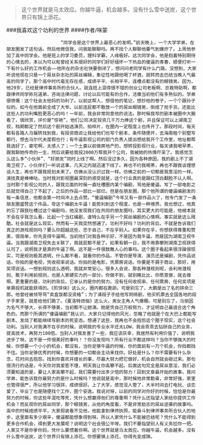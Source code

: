 > 这个世界就是马太效应。你越牛逼，机会越多。没有什么雪中送炭，这个世界只有锦上添花。

###我喜欢这个功利的世界
####作者/咪蒙

						“同学会是这个世界上最恶心的发明。”前天晚上，一个大学学弟，在朋友圈发了这句话。然后他微信我，问我能聊聊吗。再不找个人聊聊他要气到爆炸了。上周他参加了高中同学会。他是班上的学习委员，理科学霸，人缘极好。这次同学会，他是抱着特别期待的心情去的，本以为可以和曾经关系很好的同学们好好缅怀一下热血的傻逼的青春，顺便打听一下有什么好的工作机会——他所在的杂志社快要倒闭了，想问问老同学有什么门路，没想到，大家听说他现在只是一个屌丝杂志社的屌丝编辑，象征性地跟他喝了杯酒，就转而去巴结当晚人气最高的同学了。那个高中时代毫无存在感，成绩平平、长相平平，连槽点都没有的眼镜男。因为，他29岁，已经是律师事务所的合伙人。就连班上混得很不错的创业公司老板啊、总裁特助啊，都跟律师同学称兄道弟，咨询法律问题，讨论以后可能有的合作，活像当初他们有多熟似的。学弟很愤慨：这个社会太他妈的功利了。以前这帮人，想借他的笔记，想抄他的卷子，一个个跟孙子似的。如今在他面前全成了大爷。以前连屁都不敢放一个的屌丝眼镜男，倒成了抢手货。还能比这些人的功利嘴脸更恶心的吗！一年前，我会非常同意他的说法。那时候我写的剧本被圈中大腕看了，很欣赏，评价是“惊艳”，他们公司决定投资几千万力捧这个剧，并且保证可以上湖南卫视，档期都定了然后这个剧开始选演员、拍样片，在圈内一定程度上也传开了。那段时间，每天都有各路人马辗转找到我，有投资商说让我给他们也写个剧本，条件随便开，去海南租个别墅写都行，想去马尔代夫度假也行；有牛逼影视公司的部门负责人提出想给我开个工作室，地址都帮我选好了，豪宅啊，太感人了；一个土豪以前做房地产的，想转投影视行业，每天请我喝早茶，跟我聊她传奇的一生，然后说要给我投2000万帮我开个公司，我被她的热情吓呆了。我感觉怎么这么多“小伙伴”、“好朋友”同时上线了啊。然后没过多久，因为各种原因，我的剧上不了湖南卫视了。小伙伴们一听说这事，几天之内就迅速下线了。再也不约我喝茶，再也不跟我谈理想谈人生，再也不跟我规划未来了。仿佛从没认识过我一样。仿佛之前的一切都是我意淫的一样。演技真是棒棒哒。当时我对影视圈最深刻的感受就是，这个行业真的是跟红顶白翻脸不认人啊。当时那个影视公司的人，跟我见面的时候一直吐槽圈内某个编剧，骂他是傻逼。写了一部电影之后就觉得自己了不起了，之后的作品一部比一部烂。但是在朋友圈，那个他所谓的傻逼编剧发的每一条信息，他都会第一时间冲上去点赞。“傻逼编剧”今年又有一部作品火了，他专门发了一条朋友圈盛赞这个作品，夸这个编剧太牛逼！能势利到这个程度，也是一种境界。我也想过，他真的忘了跟我吐槽过这个编剧吗，他没发现我们在共同的朋友圈吗，其实更大的可能是，他根本就不会在乎我怎么看。比起一个当红编剧，谁特么在乎另一个屌丝编剧的心情啊。事实就是这么残酷。社会就是这么现实。然而有一天我突然想通了。功利不好吗？功利的背后，不就是告诉我们真正的游戏规则吗？要么你超越这些，忠于自己，不在乎别人。如果你在乎，你想获得尊重和赞美，很简单，你先变得牛逼啊。当初他们对我各种示好，不是因为我牛逼，而是因为湖南卫视牛逼。当我跟湖南卫视失去关联了，我就屁都不是了。如果有朝一日，我不用靠攀附湖南卫视获得认可了，说明我才是真的牛逼了啊。这不是一件很鼓舞人心的事吗。这个圈子看起来很浮躁很现实，可是规则极其透明，什么都不看，就看你的作品。不管你是导演、演员还是编剧，凭作品说话。你拍的是电视，凭收视率说话。你拍的是电影，凭票房说话。你要是不屑于商业，那好，用奖项说话。一想到规则这么透明，我就非常安心。很多人会说，那各种潜规则呢，会利用潜规则、敢于利用前规则，也是人家硬实力的一部分。你做不到，就别瞎比比，你愿意做，就去做啊。更重要的是，功利的背后，它承认的是你的努力。没有任何收视率、任何票房、任何奖项是单靠投机就能获得的。《煎饼侠》这么火，圈内都在跪舔。可是别忘了，大鹏是出了名的拼命三郎。他曾经被领导骂“卖盒饭都没资格”；为了请段子手给他写网络剧，他买机票去全国各地的段子手家里，就差给他们跪了。《夏洛特烦恼》这么火，男女主角人气爆棚。可是别忘了，马丽因为名气不够大，长得不够美，当初都不让她演。她是凭自己万般努力，才证明自己最适合这个角色的。而那个所谓的“傻逼编剧”我认识，大家只记得他的风光，忽略了他就是个在大巴上都能写剧本、发烧了都能继续写剧本的死变态。想通了这些，我再也不会抱怨这个圈子现实，这个社会功利。当别人对我满不在乎的时候，说明我的专业水平还太LOW，我会乖乖去钻研自己的业务，提高技术，再努力100倍。当别人对我友善了一些，我应该庆幸，我居然有利用价值了，说明我进步了呀。这不是一件很美好的事吗！？你没发现吗？所有行业不都这样吗？当你不够强大的时候，你想要一个小小的机会，都没有。当你足够牛逼的时候，你的面前有一万个机会，你挡都挡不住。当你足够优秀的时候，你想要的一切都会主动来找你。好处是什么？你不需要有什么杂念，花时间去抱怨。找到你喜欢并擅长的事，尽最大努力把它做好，机会自然就会砸过来。那句很流行的话是，今天你对我爱答不理，明天我让你高攀不起。后面这句完全是屌丝意淫，我们必须要知道的是，要让人家高攀不起，我们需要付出多少倍的努力！回到文章最开始的故事。我问学弟，能告诉我你最努力的是什么时候吗？他说就是高中，那时候他非常勤奋，非常好强，家里也管得很严，所以他学习很拼，成绩很好。上了大学，感觉没人管了，大半时间去打电玩、谈恋爱了，毕业了也是随便找个工作，图个安逸。我说对呀，以前的同学对你好的时候，恰恰是你最努力的时候，你这些年混吃等死，凭什么想赢得他们的尊重啊？凭什么还指望人家给你提供工作机会？而反观你的屌丝同学，那个眼镜男，从他的角度看，不是非常励志的屌丝逆袭的故事吗。高中的时候成绩平平，大家假装看不见他，他能拿到律师执照，能奋斗到律师事务所合伙人的地步，这里面有多少艰辛，傻逼都能想象得到呀。所以人家凭什么不能被巴结呢？凭什么不能得到更多合作机会，得到更大发展呢？说明这个社会很公平呀。我们不要指望别人有义务拉你一把。人家又不是你爹你妈，凭什么要惯着你啊。这个世界就是马太效应。你越牛逼，机会越多。没有什么雪中送炭，这个世界只有锦上添花。你想要锦上添花，你得先变成锦。			  		